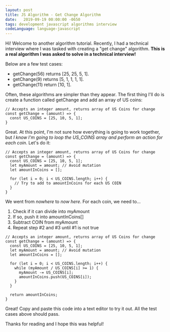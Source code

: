 ```yaml
---
layout: post
title: JS Algorithm - Get Change Algorithm
date:   2019-09-19 00:00:00 -0650
tags: development javascript algorithms interview
codeLanguage: language-javascript
---
```


Hi! Welcome to another algorithm tutorial. Recently, I had a technical interview where I was tasked with creating a "get change" algorithm. **This is a real algorithm I was asked to solve in a technical interview!**

Below are a few test cases:

* getChange(56) returns [25, 25, 5, 1].
* getChange(9) returns [5, 1, 1, 1, 1].
* getChange(11) return [10, 1].

Often, these algorithms are simpler than they appear. The first thing I'll do is create a function called getChange and add an array of US coins:

```
// Accepts an integer amount, returns array of US Coins for change
const getChange = (amount) => {
  const US_COINS = [25, 10, 5, 1];
}
```

Great. At this point, I'm not sure how everything is going to work together, but _I know I'm going to loop the US_COINS array and perform an action for each coin_. Let's do it:

```
// Accepts an integer amount, returns array of US Coins for change
const getChange = (amount) => {
  const US_COINS = [25, 10, 5, 1];
  let myAmount = amount; // Avoid mutation
  let amountInCoins = [];

  for (let i = 0; i < US_COINS.length; i++) {
    // Try to add to amountInCoins for each US COIN
  }
}
```

We went from _nowhere_ to _now here_. For each coin, we need to...

1. Check if it can divide into myAmount
2. If so, push it into amountInCoins[]
3. Subtract COIN from myAmount
4. Repeat step #2 and #3 until #1 is not true

```
// Accepts an integer amount, returns array of US Coins for change
const getChange = (amount) => {
  const US_COINS = [25, 10, 5, 1];
  let myAmount = amount; // Avoid mutation
  let amountInCoins = [];

  for (let i = 0; i < US_COINS.length; i++) {
    while (myAmount / US_COINS[i] >= 1) {
      myAmount -= US_COINS[i];
      amountInCoins.push(US_COINS[i]);
    }
  }

  return amountInCoins;
}
```

Great! Copy and paste this code into a text editor to try it out. All the test cases above should pass.

Thanks for reading and I hope this was helpful!